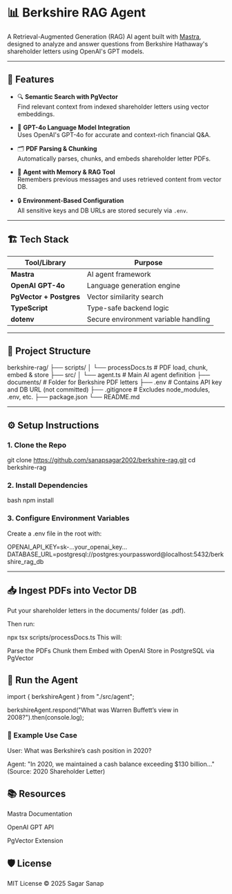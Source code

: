 # 📊 Berkshire RAG Agent

A Retrieval-Augmented Generation (RAG) AI agent built with [Mastra](https://docs.mastra.ai), designed to analyze and answer questions from Berkshire Hathaway's shareholder letters using OpenAI's GPT models.

---

## 🚀 Features

- 🔍 **Semantic Search with PgVector**  
  Find relevant context from indexed shareholder letters using vector embeddings.

- 🧠 **GPT-4o Language Model Integration**  
  Uses OpenAI's GPT-4o for accurate and context-rich financial Q&A.

- 🗂️ **PDF Parsing & Chunking**  
  Automatically parses, chunks, and embeds shareholder letter PDFs.

- 💬 **Agent with Memory & RAG Tool**  
  Remembers previous messages and uses retrieved content from vector DB.

- 🔒 **Environment-Based Configuration**  
  All sensitive keys and DB URLs are stored securely via `.env`.

---

## 🏗️ Tech Stack

| Tool/Library      | Purpose                               |
|-------------------|----------------------------------------|
| **Mastra**        | AI agent framework                    |
| **OpenAI GPT-4o** | Language generation engine            |
| **PgVector + Postgres** | Vector similarity search         |
| **TypeScript**    | Type-safe backend logic               |
| **dotenv**        | Secure environment variable handling  |

---

## 📂 Project Structure

berkshire-rag/
├── scripts/
│ └── processDocs.ts # PDF load, chunk, embed & store
├── src/
│ └── agent.ts # Main AI agent definition
├── documents/ # Folder for Berkshire PDF letters
├── .env # Contains API key and DB URL (not committed)
├── .gitignore # Excludes node_modules, .env, etc.
├── package.json
└── README.md


---

## ⚙️ Setup Instructions

### 1. Clone the Repo

git clone https://github.com/sanapsagar2002/berkshire-rag.git
cd berkshire-rag

### 2. Install Dependencies
bash
npm install

### 3. Configure Environment Variables
Create a .env file in the root with:

OPENAI_API_KEY=sk-...your_openai_key...
DATABASE_URL=postgresql://postgres:yourpassword@localhost:5432/berkshire_rag_db

---

## 📥 Ingest PDFs into Vector DB
Put your shareholder letters in the documents/ folder (as .pdf).

Then run:

npx tsx scripts/processDocs.ts
This will:

Parse the PDFs
Chunk them
Embed with OpenAI
Store in PostgreSQL via PgVector

## 🤖 Run the Agent

import { berkshireAgent } from "./src/agent";

berkshireAgent.respond("What was Warren Buffett’s view in 2008?").then(console.log);

### 📌 Example Use Case

User: What was Berkshire’s cash position in 2020?

Agent:
"In 2020, we maintained a cash balance exceeding $130 billion..."
(Source: 2020 Shareholder Letter)

## 📚 Resources
Mastra Documentation

OpenAI GPT API

PgVector Extension

## 🛡️ License
MIT License © 2025 Sagar Sanap

